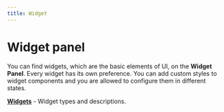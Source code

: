 ```yaml
---
title: Widget
---
```


# Widget panel

You can find widgets, which are the basic elements of UI, on the **Widget Panel**. Every widget has its own preference. You can add custom styles to widget components and you are allowed to configure them in different states.

[**Widgets**](/docs/widgets) - Widget types and descriptions.